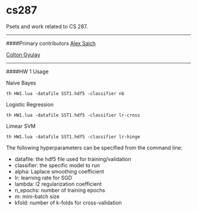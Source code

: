 # cs287
Psets and work related to CS 287.

----
####Primary contributors
[Alex Saich](https://github.com/asaich)

[Colton Gyulay](https://github.com/cgyulay)

----
####HW 1 Usage

Naive Bayes
```
th HW1.lua -datafile SST1.hdf5 -classifier nb
```

Logistic Regression
```
th HW1.lua -datafile SST1.hdf5 -classifier lr-cross
```

Limear SVM
```
th HW1.lua -datafile SST1.hdf5 -classifier lr-hinge
```

The following hyperparameters can be specified from the command line:
* datafile: the hdf5 file used for training/validation
* classifier: the specific model to run
* alpha: Laplace smoothing coefficient
* lr: learning rate for SGD
* lambda: l2 regularization coefficient
* n_epochs: number of training epochs
* m: mini-batch size
* kfold: number of k-folds for cross-validation
